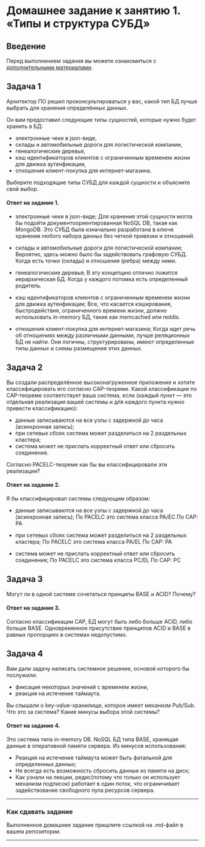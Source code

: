 # Домашнее задание к занятию 1. «Типы и структура СУБД»

## Введение

Перед выполнением задания вы можете ознакомиться с 
[дополнительными материалами](https://github.com/netology-code/virt-homeworks/tree/virt-11/additional).

## Задача 1

Архитектор ПО решил проконсультироваться у вас, какой тип БД 
лучше выбрать для хранения определённых данных.

Он вам предоставил следующие типы сущностей, которые нужно будет хранить в БД:

- электронные чеки в json-виде,
- склады и автомобильные дороги для логистической компании,
- генеалогические деревья,
- кэш идентификаторов клиентов с ограниченным временем жизни для движка аутенфикации,
- отношения клиент-покупка для интернет-магазина.

Выберите подходящие типы СУБД для каждой сущности и объясните свой выбор.

#### Ответ на задание 1.

- электронные чеки в json-виде;
Для хранения этой сущности могла бы подойти документоориентированная NoSQL DB, такая как MongoDB. Это СУБД была изначально разработана в ключе хранения любого набора данных без четкой привязки и отношений.

- склады и автомобильные дороги для логистической компании;
Вероятно, здесь можно было бы задействовать графовую СУБД. Когда есть точки (склады) и отношения (ребра) между ними.

- генеалогические деревья;
В эту концепцию отлично ложится иерархическая БД. Когда у каждого потомка есть определенный родитель.

- кэш идентификаторов клиентов с ограниченным временем жизни для движка аутенфикации;
Все, что касается кэширования, быстродействия, ограниченного времени жизни, должно использовать in-memory БД, такие как memcached или reddis.

- отношения клиент-покупка для интернет-магазина;
Когда идет речь об отношениях между различными данными, лучше реляционных БД не найти. Они логичны, структурированы, имеют определенные типы данных и схемы размещения этих данных. 

## Задача 2

Вы создали распределённое высоконагруженное приложение и хотите классифицировать его согласно 
CAP-теореме. Какой классификации по CAP-теореме соответствует ваша система, если 
(каждый пункт — это отдельная реализация вашей системы и для каждого пункта нужно привести классификацию):

- данные записываются на все узлы с задержкой до часа (асинхронная запись);
- при сетевых сбоях система может разделиться на 2 раздельных кластера;
- система может не прислать корректный ответ или сбросить соединение.

Согласно PACELC-теореме как бы вы классифицировали эти реализации?

#### Ответ на задание 2.

Я бы классифицировал системы следующим образом:
- данные записываются на все узлы с задержкой до часа (асинхронная запись);
По PACELC это система класса PA/EC 
По CAP: РА

- при сетевых сбоях система может разделиться на 2 раздельных кластера;
По PACELC это система класса PA/EL
По CAP: РА

- система может не прислать корректный ответ или сбросить соединение;
По PACELC это система класса PC/EL
По CAP: РС


## Задача 3

Могут ли в одной системе сочетаться принципы BASE и ACID? Почему?

#### Ответ на задание 3.

Согласно классификации САР, БД могут быть либо больше ACID, либо больше BASE. Одновременное присутствие принципов ACID и BASE в равных пропорциях в системах недопустимо.

## Задача 4

Вам дали задачу написать системное решение, основой которого бы послужили:

- фиксация некоторых значений с временем жизни,
- реакция на истечение таймаута.

Вы слышали о key-value-хранилище, которое имеет механизм Pub/Sub. 
Что это за система? Какие минусы выбора этой системы?

#### Ответ на задание 4.

Это система типа in-memory DB. NoSQL БД типа BASE, хранящая данные в оперативной памяти сервера.
Из минусов использования:
- Реакция на истечение таймаута может быть фатальной для определенных данных;
- Не всегда есть возможность сбросить данные из памяти на диск;
- Как узнали на лекции, редис(потому что только он использует механизм подписок) работает в один поток, что ограничивает задействование свободного пула ресурсов сервера.

---

### Как cдавать задание

Выполненное домашнее задание пришлите ссылкой на .md-файл в вашем репозитории.

---


